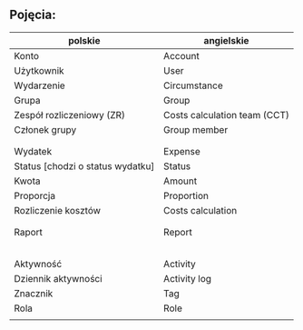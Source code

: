 ## Pojęcia:

| polskie    | angielskie |
| ---------- | ---------- |
| Konto | Account |
| Użytkownik | User |
| Wydarzenie | Circumstance |
| Grupa | Group |
| Zespół rozliczeniowy (ZR) | Costs calculation team (CCT)|
| Członek grupy | Group member |
|  |  |
|  |  |
| Wydatek | Expense |
| Status [chodzi o status wydatku] | Status |
| Kwota | Amount |
| Proporcja | Proportion |
| Rozliczenie kosztów | Costs calculation |
|  |  |
|  |  |
| Raport | Report |
|  |  |
|  |  |
|  |  |
|  |  |
|  |  |
| Aktywność | Activity |
| Dziennik aktywności | Activity log |
| Znacznik | Tag |
| Rola | Role |
|  |  |
